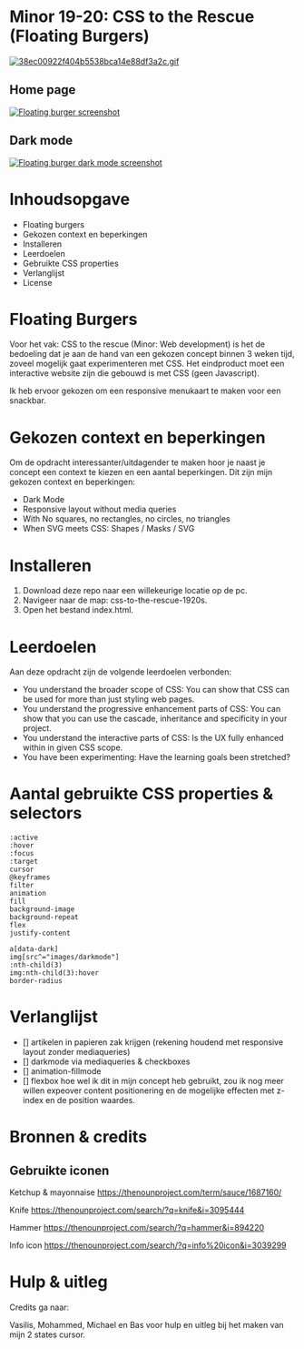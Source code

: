 # Minor 19-20: CSS to the Rescue (Floating Burgers)

[![38ec00922f404b5538bca14e88df3a2c.gif](https://i.postimg.cc/xdLbYSfx/38ec00922f404b5538bca14e88df3a2c.gif)](https://postimg.cc/f3Tbjp0m)

## Home page

[![Floating burger screenshot](https://i.postimg.cc/KcJB4Jmf/image.png)](https://postimg.cc/Hj8Vh0c8)

## Dark mode

[![Floating burger dark mode screenshot](https://i.postimg.cc/vBjySJWX/image.png)](https://postimg.cc/xJKBXFpb)



# Inhoudsopgave

- Floating burgers
- Gekozen context en beperkingen
- Installeren
- Leerdoelen
- Gebruikte CSS properties
- Verlanglijst
- License

# Floating Burgers
Voor het vak: CSS to the rescue (Minor: Web development) is het de bedoeling dat je aan de hand van een gekozen concept binnen
3 weken tijd, zoveel mogelijk gaat experimenteren met CSS. Het eindproduct moet een interactive website zijn die gebouwd is met
CSS (geen Javascript).

Ik heb ervoor gekozen om een responsive menukaart te maken voor een snackbar.

# Gekozen context en beperkingen

Om de opdracht interessanter/uitdagender te maken hoor je naast je concept een context te kiezen en een aantal beperkingen. Dit zijn
mijn gekozen context en beperkingen:

- Dark Mode
- Responsive layout without media queries
- With No squares, no rectangles, no circles, no triangles
- When SVG meets CSS: Shapes / Masks / SVG


# Installeren


1. Download deze repo naar een willekeurige locatie op de pc.
2. Navigeer naar de map: css-to-the-rescue-1920s.
3. Open het bestand index.html.

# Leerdoelen

Aan deze opdracht zijn de volgende leerdoelen verbonden:

- You understand the broader scope of CSS: You can show that CSS can be used for more than just styling web pages.
- You understand the progressive enhancement parts of CSS: You can show that you can use the cascade, inheritance and specificity in your project.
- You understand the interactive parts of CSS: Is the UX fully enhanced within in given CSS scope.
- You have been experimenting: Have the learning goals been stretched?

# Aantal gebruikte CSS properties & selectors

    :active
    :hover
    :focus
    :target
    cursor
    @keyframes
    filter
    animation
    fill
    background-image
    background-repeat
    flex
    justify-content

    a[data-dark]
    img[src^="images/darkmode"]
    :nth-child(3)
    img:nth-child(3):hover
    border-radius


# Verlanglijst
- [] artikelen in papieren zak krijgen (rekening houdend met responsive layout zonder mediaqueries)
- [] darkmode via mediaqueries & checkboxes
- [] animation-fillmode
- [] flexbox hoe wel ik dit in mijn concept heb gebruikt, zou ik nog meer willen expeover content positionering
en de mogelijke effecten met z-index en de position waardes.


# Bronnen & credits


## Gebruikte iconen

Ketchup & mayonnaise
https://thenounproject.com/term/sauce/1687160/

Knife
https://thenounproject.com/search/?q=knife&i=3095444

Hammer
https://thenounproject.com/search/?q=hammer&i=894220

Info icon
https://thenounproject.com/search/?q=info%20icon&i=3039299


# Hulp & uitleg

Credits ga naar:

Vasilis, Mohammed, Michael en Bas voor hulp en uitleg bij het maken van mijn 2 states cursor.
